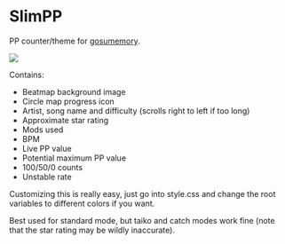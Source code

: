 # SlimPP

PP counter/theme for [gosumemory](https://github.com/l3lackShark/gosumemory).

![](https://media.discordapp.net/attachments/622937123338584074/1024118994636116018/unknown.png)

Contains:

- Beatmap background image
- Circle map progress icon
- Artist, song name and difficulty (scrolls right to left if too long)
- Approximate star rating
- Mods used
- BPM
- Live PP value
- Potential maximum PP value
- 100/50/0 counts
- Unstable rate

Customizing this is really easy, just go into style.css and change the root variables to different colors if you want.

Best used for standard mode, but taiko and catch modes work fine (note that the star rating may be wildly inaccurate).
